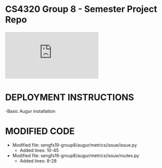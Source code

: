 # CS4320 Group 8 - Semester Project Repo

### ![Design Document](https://github.com/computationalmystic/sengfs19-group8/blob/master/Sprint%201%20Design%20Document.pdf)


# DEPLOYMENT INSTRUCTIONS

-Basic Augur installation


# MODIFIED CODE

- Modified file: sengfs19-group8/augur/metrics/issue/issue.py
   - Added lines: 10-45
- Modified file: sengfs19-group8/augur/metrics/issue/routes.py
   - Added lines: 8-28

